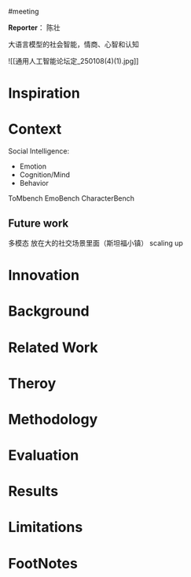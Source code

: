 #meeting 

**Reporter**： 陈壮


大语言模型的社会智能，情商、心智和认知


![[通用人工智能论坛定_250108(4)(1).jpg]]


# Inspiration


# Context
Social Intelligence: 
- Emotion
- Cognition/Mind
- Behavior

ToMbench
EmoBench
CharacterBench



## Future work
多模态
放在大的社交场景里面（斯坦福小镇）
scaling up

# Innovation



# Background



# Related Work



# Theroy



# Methodology



# Evaluation



# Results



# Limitations



# FootNotes
